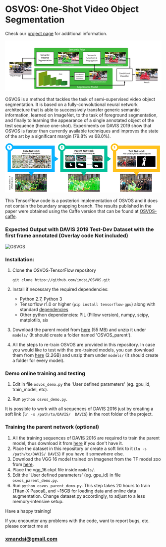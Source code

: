 # OSVOS: One-Shot Video Object Segmentation
Check our [project page](http://www.vision.ee.ethz.ch/~cvlsegmentation/osvos) for additional information.

![OSVOS](doc/ims/arch.png)

OSVOS is a method that tackles the task of semi-supervised video object segmentation. It is based on a fully-convolutional neural network architecture that is able to successively transfer generic semantic information, learned on ImageNet, to the task of foreground segmentation, and finally to learning the appearance of a single annotated object of the test sequence (hence one-shot). Experiments on DAVIS 2019 show that OSVOS is faster than currently available techniques and improves the state of the art by a significant margin (79.8% vs 68.0%).

![OSVOS](doc/ims/osvos.png)

This TensorFlow code is a posteriori implementation of OSVOS and it does not contain the boundary snapping branch. The results published in the paper were obtained using the Caffe version that can be found at [OSVOS-caffe](https://github.com/kmaninis/OSVOS-caffe).

### Expected Output with DAVIS 2019 Test-Dev Dataset with the first frame annotated (Overlay code Not included)

![OSVOS](doc/ims/output.png)

### Installation:
1. Clone the OSVOS-TensorFlow repository
   ```Shell
   git clone https://github.com/imdsi/OSVOS.git
   ```
2. Install if necessary the required dependencies:
   
   - Python 2.7, Python 3
   - Tensorflow r1.0 or higher (`pip install tensorflow-gpu`) along with standard [dependencies](https://www.tensorflow.org/install/install_linux)
   - Other python dependencies: PIL (Pillow version), numpy, scipy, matplotlib, six
   
3. Download the parent model from [here](https://data.vision.ee.ethz.ch/csergi/share/OSVOS/OSVOS_parent_model.zip) (55 MB) and unzip it under `models/` (It should create a folder named 'OSVOS_parent').

4. All the steps to re-train OSVOS are provided in this repository. In case you would like to test with the pre-trained models, you can download them from  [here](https://data.vision.ee.ethz.ch/csergi/share/OSVOS/OSVOS_pre-trained_models.zip) (2.2GB) and unzip them under `models/` (It should create a folder for every model).

### Demo online training and testing
1. Edit in file `osvos_demo.py` the 'User defined parameters' (eg. gpu_id, train_model, etc).

2. Run `python osvos_demo.py`.

It is possible to work with all sequences of DAVIS 2016 just by creating a soft link (`ln -s /path/to/DAVIS/  DAVIS`) in the root folder of the project.

### Training the parent network (optional)
1. All the training sequences of DAVIS 2016 are required to train the parent model, thus download it from [here](https://graphics.ethz.ch/Downloads/Data/Davis/DAVIS-data.zip) if you don't have it. 
2. Place the dataset in this repository or create a soft link to it (`ln -s /path/to/DAVIS/ DAVIS`) if you have it somewhere else.
3. Download the VGG 16 model trained on Imagenet from the TF model zoo from [here](http://download.tensorflow.org/models/vgg_16_2016_08_28.tar.gz).
4. Place the vgg_16.ckpt file inside `models/`.
5. Edit the 'User defined parameters' (eg. gpu_id) in file `osvos_parent_demo.py`.
6. Run `python osvos_parent_demo.py`. This step takes 20 hours to train (Titan-X Pascal), and ~15GB for loading data and online data augmentation. Change dataset.py accordingly, to adjust to a less memory-intensive setup.

Have a happy training!

If you encounter any problems with the code, want to report bugs, etc. please contact me at
### xmandsi@gmail.com

